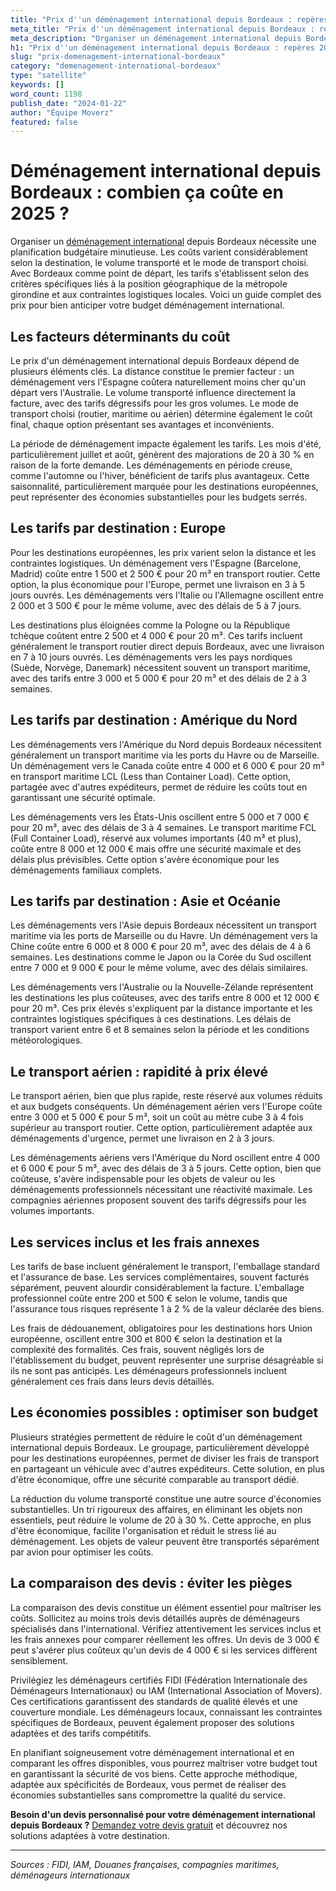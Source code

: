 ```yaml
---
title: "Prix d''un déménagement international depuis Bordeaux : repères 2025"
meta_title: "Prix d''un déménagement international depuis Bordeaux : repères 2025"
meta_description: "Organiser un déménagement international depuis Bordeaux nécessite une planification budgétaire minutieuse. Les coûts varient considérablement selon la."
h1: "Prix d''un déménagement international depuis Bordeaux : repères 2025"
slug: "prix-demenagement-international-bordeaux"
category: "demenagement-international-bordeaux"
type: "satellite"
keywords: []
word_count: 1198
publish_date: "2024-01-22"
author: "Équipe Moverz"
featured: false
---
```



# Déménagement international depuis Bordeaux : combien ça coûte en 2025 ?

Organiser un [déménagement international](/blog/international/guide) depuis Bordeaux nécessite une planification budgétaire minutieuse. Les coûts varient considérablement selon la destination, le volume transporté et le mode de transport choisi. Avec Bordeaux comme point de départ, les tarifs s'établissent selon des critères spécifiques liés à la position géographique de la métropole girondine et aux contraintes logistiques locales. Voici un guide complet des prix pour bien anticiper votre budget déménagement international.

## Les facteurs déterminants du coût

Le prix d'un déménagement international depuis Bordeaux dépend de plusieurs éléments clés. La distance constitue le premier facteur : un déménagement vers l'Espagne coûtera naturellement moins cher qu'un départ vers l'Australie. Le volume transporté influence directement la facture, avec des tarifs dégressifs pour les gros volumes. Le mode de transport choisi (routier, maritime ou aérien) détermine également le coût final, chaque option présentant ses avantages et inconvénients.

La période de déménagement impacte également les tarifs. Les mois d'été, particulièrement juillet et août, génèrent des majorations de 20 à 30 % en raison de la forte demande. Les déménagements en période creuse, comme l'automne ou l'hiver, bénéficient de tarifs plus avantageux. Cette saisonnalité, particulièrement marquée pour les destinations européennes, peut représenter des économies substantielles pour les budgets serrés.

## Les tarifs par destination : Europe

Pour les destinations européennes, les prix varient selon la distance et les contraintes logistiques. Un déménagement vers l'Espagne (Barcelone, Madrid) coûte entre 1 500 et 2 500 € pour 20 m³ en transport routier. Cette option, la plus économique pour l'Europe, permet une livraison en 3 à 5 jours ouvrés. Les déménagements vers l'Italie ou l'Allemagne oscillent entre 2 000 et 3 500 € pour le même volume, avec des délais de 5 à 7 jours.

Les destinations plus éloignées comme la Pologne ou la République tchèque coûtent entre 2 500 et 4 000 € pour 20 m³. Ces tarifs incluent généralement le transport routier direct depuis Bordeaux, avec une livraison en 7 à 10 jours ouvrés. Les déménagements vers les pays nordiques (Suède, Norvège, Danemark) nécessitent souvent un transport maritime, avec des tarifs entre 3 000 et 5 000 € pour 20 m³ et des délais de 2 à 3 semaines.

## Les tarifs par destination : Amérique du Nord

Les déménagements vers l'Amérique du Nord depuis Bordeaux nécessitent généralement un transport maritime via les ports du Havre ou de Marseille. Un déménagement vers le Canada coûte entre 4 000 et 6 000 € pour 20 m³ en transport maritime LCL (Less than Container Load). Cette option, partagée avec d'autres expéditeurs, permet de réduire les coûts tout en garantissant une sécurité optimale.

Les déménagements vers les États-Unis oscillent entre 5 000 et 7 000 € pour 20 m³, avec des délais de 3 à 4 semaines. Le transport maritime FCL (Full Container Load), réservé aux volumes importants (40 m³ et plus), coûte entre 8 000 et 12 000 € mais offre une sécurité maximale et des délais plus prévisibles. Cette option s'avère économique pour les déménagements familiaux complets.

## Les tarifs par destination : Asie et Océanie

Les déménagements vers l'Asie depuis Bordeaux nécessitent un transport maritime via les ports de Marseille ou du Havre. Un déménagement vers la Chine coûte entre 6 000 et 8 000 € pour 20 m³, avec des délais de 4 à 6 semaines. Les destinations comme le Japon ou la Corée du Sud oscillent entre 7 000 et 9 000 € pour le même volume, avec des délais similaires.

Les déménagements vers l'Australie ou la Nouvelle-Zélande représentent les destinations les plus coûteuses, avec des tarifs entre 8 000 et 12 000 € pour 20 m³. Ces prix élevés s'expliquent par la distance importante et les contraintes logistiques spécifiques à ces destinations. Les délais de transport varient entre 6 et 8 semaines selon la période et les conditions météorologiques.

## Le transport aérien : rapidité à prix élevé

Le transport aérien, bien que plus rapide, reste réservé aux volumes réduits et aux budgets conséquents. Un déménagement aérien vers l'Europe coûte entre 3 000 et 5 000 € pour 5 m³, soit un coût au mètre cube 3 à 4 fois supérieur au transport routier. Cette option, particulièrement adaptée aux déménagements d'urgence, permet une livraison en 2 à 3 jours.

Les déménagements aériens vers l'Amérique du Nord oscillent entre 4 000 et 6 000 € pour 5 m³, avec des délais de 3 à 5 jours. Cette option, bien que coûteuse, s'avère indispensable pour les objets de valeur ou les déménagements professionnels nécessitant une réactivité maximale. Les compagnies aériennes proposent souvent des tarifs dégressifs pour les volumes importants.

## Les services inclus et les frais annexes

Les tarifs de base incluent généralement le transport, l'emballage standard et l'assurance de base. Les services complémentaires, souvent facturés séparément, peuvent alourdir considérablement la facture. L'emballage professionnel coûte entre 200 et 500 € selon le volume, tandis que l'assurance tous risques représente 1 à 2 % de la valeur déclarée des biens.

Les frais de dédouanement, obligatoires pour les destinations hors Union européenne, oscillent entre 300 et 800 € selon la destination et la complexité des formalités. Ces frais, souvent négligés lors de l'établissement du budget, peuvent représenter une surprise désagréable si ils ne sont pas anticipés. Les déménageurs professionnels incluent généralement ces frais dans leurs devis détaillés.

## Les économies possibles : optimiser son budget

Plusieurs stratégies permettent de réduire le coût d'un déménagement international depuis Bordeaux. Le groupage, particulièrement développé pour les destinations européennes, permet de diviser les frais de transport en partageant un véhicule avec d'autres expéditeurs. Cette solution, en plus d'être économique, offre une sécurité comparable au transport dédié.

La réduction du volume transporté constitue une autre source d'économies substantielles. Un tri rigoureux des affaires, en éliminant les objets non essentiels, peut réduire le volume de 20 à 30 %. Cette approche, en plus d'être économique, facilite l'organisation et réduit le stress lié au déménagement. Les objets de valeur peuvent être transportés séparément par avion pour optimiser les coûts.

## La comparaison des devis : éviter les pièges

La comparaison des devis constitue un élément essentiel pour maîtriser les coûts. Sollicitez au moins trois devis détaillés auprès de déménageurs spécialisés dans l'international. Vérifiez attentivement les services inclus et les frais annexes pour comparer réellement les offres. Un devis de 3 000 € peut s'avérer plus coûteux qu'un devis de 4 000 € si les services diffèrent sensiblement.

Privilégiez les déménageurs certifiés FIDI (Fédération Internationale des Déménageurs Internationaux) ou IAM (International Association of Movers). Ces certifications garantissent des standards de qualité élevés et une couverture mondiale. Les déménageurs locaux, connaissant les contraintes spécifiques de Bordeaux, peuvent également proposer des solutions adaptées et des tarifs compétitifs.

En planifiant soigneusement votre déménagement international et en comparant les offres disponibles, vous pourrez maîtriser votre budget tout en garantissant la sécurité de vos biens. Cette approche méthodique, adaptée aux spécificités de Bordeaux, vous permet de réaliser des économies substantielles sans compromettre la qualité du service.

**Besoin d'un devis personnalisé pour votre déménagement international depuis Bordeaux ?** [Demandez votre devis gratuit](https://moverz-bordeaux.fr/devis) et découvrez nos solutions adaptées à votre destination.

---

*Sources : FIDI, IAM, Douanes françaises, compagnies maritimes, déménageurs internationaux*
